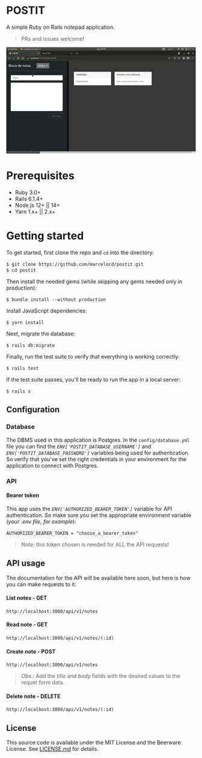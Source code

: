 
# POSTIT

A simple Ruby on Rails notepad application.
> PRs and issues welcome!

![](postit.gif)

# Prerequisites

- Ruby 3.0+
- Rails 6.1.4+
- Node.js 12+ || 14+
- Yarn 1.x+ || 2.x+


# Getting started
To get started, first clone the repo and `cd` into the directory:

```
$ git clone https://github.com/marcelocd/postit.git
$ cd postit
```

Then install the needed gems (while skipping any gems needed only in production):

```
$ bundle install --without production
```

Install JavaScript dependencies:

```
$ yarn install
```

Next, migrate the database:

```
$ rails db:migrate
```

Finally, run the test suite to verify that everything is working correctly:

```
$ rails test
```

If the test suite passes, you'll be ready to run the app in a local server:
```
$ rails s
```
## Configuration
### Database
The DBMS used in this application is Postgres.
In the `config/database.yml` file you can find the *`ENV['POSTIT_DATABASE_USERNAME']`* and *`ENV['POSTIT_DATABASE_PASSWORD']`* variables being used for authentication.
So verify that you've set the right credentials in your environment for the application to connect with Postgres.

### API
#### Bearer token

This app uses the *`ENV['AUTHORIZED_BEARER_TOKEN']`* variable for API authentication.
So make sure you set the appropriate environment variable (*your .env file, for example*):

```
AUTHORIZED_BEARER_TOKEN = "choose_a_bearer_token"
```
> *Note*: this token chosen is needed for ALL the API requests!

## API usage
The documentation for the API will be available here soon, but here is how you can make requests to it:


#### List notes - GET
```
http://localhost:3000/api/v1/notes
```

#### Read note - GET
```
http://localhost:3000/api/v1/notes/(:id)
```
#### Create note - POST
```
http://localhost:3000/api/v1/notes
```
> *Obs.*: Add the *title* and *body* fields with the desired values to the requet form data.

#### Delete note - DELETE
```
http://localhost:3000/api/v1/notes/(:id)
```

## License

This source code is available under the MIT License and the Beerware License. See [LICENSE.md](LICENSE.md) for details.
